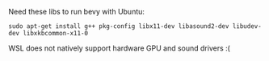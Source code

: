 Need these libs to run bevy with Ubuntu:
```
sudo apt-get install g++ pkg-config libx11-dev libasound2-dev libudev-dev libxkbcommon-x11-0
```
WSL does not natively support hardware GPU and sound drivers :(